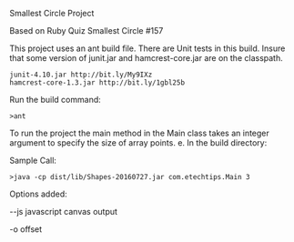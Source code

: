 Smallest Circle Project

Based on Ruby Quiz Smallest Circle #157

This project uses an ant build file.
There are Unit tests in this build.  Insure that some version of junit.jar and hamcrest-core.jar are on the classpath.

    junit-4.10.jar http://bit.ly/My9IXz
    hamcrest-core-1.3.jar http://bit.ly/1gbl25b

Run the build command: 
```
>ant 
```

To run the project the main method in the Main class takes an integer argument to specify the size of array points.
e.
In the build directory:

Sample Call:
```
>java -cp dist/lib/Shapes-20160727.jar com.etechtips.Main 3
```

Options added:

  --js  javascript canvas output

  -o offset

